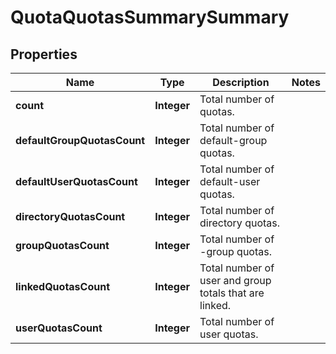 
# QuotaQuotasSummarySummary

## Properties
Name | Type | Description | Notes
------------ | ------------- | ------------- | -------------
**count** | **Integer** | Total number of quotas. | 
**defaultGroupQuotasCount** | **Integer** | Total number of default-group quotas. | 
**defaultUserQuotasCount** | **Integer** | Total number of default-user quotas. | 
**directoryQuotasCount** | **Integer** | Total number of directory quotas. | 
**groupQuotasCount** | **Integer** | Total number of -group quotas. | 
**linkedQuotasCount** | **Integer** | Total number of user and group totals that are linked. | 
**userQuotasCount** | **Integer** | Total number of user quotas. | 



